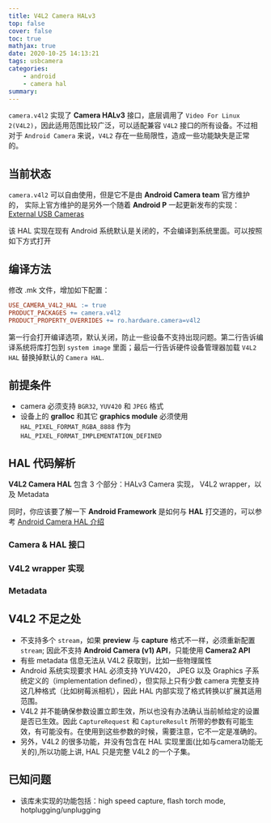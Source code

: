 ```yaml
---
title: V4L2 Camera HALv3
top: false
cover: false
toc: true
mathjax: true
date: 2020-10-25 14:13:21
tags: usbcamera
categories:
    - android
    - camera hal
summary: 
---
```


`camera.v4l2` 实现了 **Camera HALv3** 接口，底层调用了 `Video For Linux 2(V4L2)`，因此适用范围比较广泛，可以适配兼容 `V4L2` 接口的所有设备。不过相对于 `Android Camera` 来说，`V4L2` 存在一些局限性，造成一些功能缺失是正常的。
<!--more-->

## 当前状态

`camera.v4l2` 可以自由使用，但是它不是由 **Android Camera team** 官方维护的， 实际上官方维护的是另外一个随着 **Android P** 一起更新发布的实现：[External USB Cameras](https://source.android.com/devices/camera/external-usb-cameras)

该 HAL 实现在现有 Android 系统默认是关闭的，不会编译到系统里面。可以按照如下方式打开

## 编译方法

修改 <device>.mk 文件，增加如下配置：
```Android.mk
USE_CAMERA_V4L2_HAL := true
PRODUCT_PACKAGES += camera.v4l2
PRODUCT_PROPERTY_OVERRIDES += ro.hardware.camera=v4l2
```
第一行会打开编译选项，默认关闭，防止一些设备不支持出现问题。第二行告诉编译系统将库打包到 `system image` 里面；最后一行告诉硬件设备管理器加载 `V4L2 HAL` 替换掉默认的 `Camera HAL`.

## 前提条件
- camera 必须支持 `BGR32`, `YUV420` 和 `JPEG` 格式
- 设备上的 **gralloc** 和其它 **graphics module** 必须使用 `HAL_PIXEL_FORMAT_RGBA_8888` 作为 `HAL_PIXEL_FORMAT_IMPLEMENTATION_DEFINED`

## HAL 代码解析

**V4L2 Camera HAL** 包含 3 个部分：HALv3 Camera 实现， V4L2 wrapper，以及 Metadata

同时，你应该要了解一下 **Android Framework** 是如何与 **HAL** 打交道的，可以参考 [Android Camera HAL 介绍](https://www.xbwee.space/2020/10/23/Android-Camera-HAL-Intro/)

### Camera & HAL 接口


### V4L2 wrapper 实现



### Metadata



## V4L2 不足之处
- 不支持多个 `stream`，如果 **preview** 与 **capture** 格式不一样，必须重新配置 `stream`; 因此不支持 **Android Camera (v1) API**，只能使用 **Camera2 API**
- 有些 metadata 信息无法从 V4L2 获取到，比如一些物理属性
- Android 系统实现要求 HAL 必须支持 YUV420， JPEG 以及 Graphics 子系统定义的（implementation defined），但实际上只有少数 camera 完整支持这几种格式（比如树莓派相机），因此 HAL 内部实现了格式转换以扩展其适用范围。
- V4L2 并不能确保参数设置立即生效，所以也没有办法确认当前帧给定的设置是否已生效。因此 `CaptureRequest` 和 `CaptureResult` 所带的参数有可能生效，有可能没有。在使用到这些参数的时候，需要注意，它不一定是准确的。
- 另外，V4L2 的很多功能，并没有包含在 HAL 实现里面(比如与camera功能无关的),所以功能上讲, HAL 只是完整 V4L2 的一个子集。


## 已知问题
- 该库未实现的功能包括：high speed capture, flash torch mode, hotplugging/unplugging
